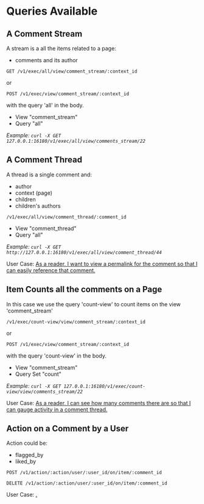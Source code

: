 # Queries Available

## A Comment Stream

A stream is a all the items related to a page:

* comments and its author

```
GET /v1/exec/all/view/comment_stream/:context_id
```

or

```
POST /v1/exec/view/comment_stream/:context_id
```
with the query 'all' in the body.

* View "comment_stream"
* Query "all"

*Example: ```curl -X GET 127.0.0.1:16180/v1/exec/all/view/comments_stream/22```*

## A Comment Thread

A thread is a single comment and:

* author
* context (page)
* children
* children's authors


```
/v1/exec/all/view/comment_thread/:comment_id
```

* View "comment_thread"
* Query "all"

*Example: ```curl -X GET http://127.0.0.1:16180/v1/exec/all/view/comment_thread/44```*

User Case: [As a reader, I want to view a permalink for the comment so that I can easily reference that comment.](https://www.pivotaltracker.com/n/projects/1863625/stories/130310029)

## Item Counts all the comments on a Page

In this case we use the query 'count-view' to count items on the view 'comment_stream'
```
/v1/exec/count-view/view/comment_stream/:context_id
```

or

```
POST /v1/exec/view/comment_stream/:context_id
```
with the query 'count-view' in the body.

* View "comment_stream"
* Query Set "count"

*Example: ```curl -X GET 127.0.0.1:16180/v1/exec/count-view/view/comments_stream/22```*

User Case: [As a reader, I can see how many comments there are so that I can gauge activity in a comment thread.](https://www.pivotaltracker.com/n/projects/1863625/stories/130309983)


## Action on a Comment by a User

Action could be:

* flagged_by
* liked_by

```
POST /v1/action/:action/user/:user_id/on/item/:comment_id
```

```
DELETE /v1/action/:action/user/:user_id/on/item/:comment_id
```

User Case: [.](https://www.pivotaltracker.com/...)
